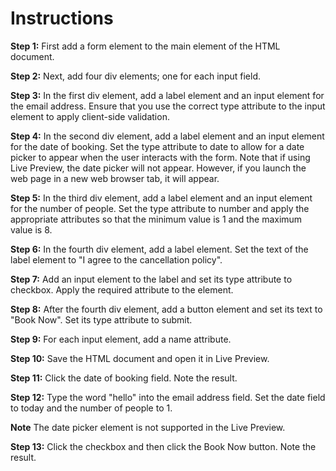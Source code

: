 # Instructions

**Step 1:** First add a form element to the main element of the HTML document.

**Step 2:** Next, add four div elements; one for each input field. 

**Step 3:** In the first div element, add a label element and an input element for the email address. 
Ensure that you use the correct type attribute to the input element to apply client-side validation.

**Step 4:** In the second div element, add a label element and an input element for the date of booking. 
Set the type attribute to date to allow for a date picker to appear when the user interacts with the form. 
Note that if using Live Preview, the date picker will not appear. 
However, if you launch the web page in a new web browser tab, it will appear.

**Step 5:** In the third div element, add a label element and an input element for the number of people. 
Set the type attribute to number and apply the appropriate attributes so that the minimum value is 1 and the maximum value is 8.

**Step 6:** In the fourth div element, add a label element. 
Set the text of the label element to "I agree to the cancellation policy".

**Step 7:** Add an input element to the label and set its type attribute to checkbox. 
Apply the required attribute to the element.

**Step 8:** After the fourth div element, add a button element and set its text to "Book Now". 
Set its type attribute to submit.

**Step 9:** For each input element, add a name attribute.

**Step 10:** Save the HTML document and open it in Live Preview.

**Step 11:** Click the date of booking field. Note the result.

**Step 12:** Type the word "hello" into the email address field. Set the date field to today and the number of people to 1.

**Note** The date picker element is not supported in the Live Preview.

**Step 13:** Click the checkbox and then click the Book Now button. Note the result.
